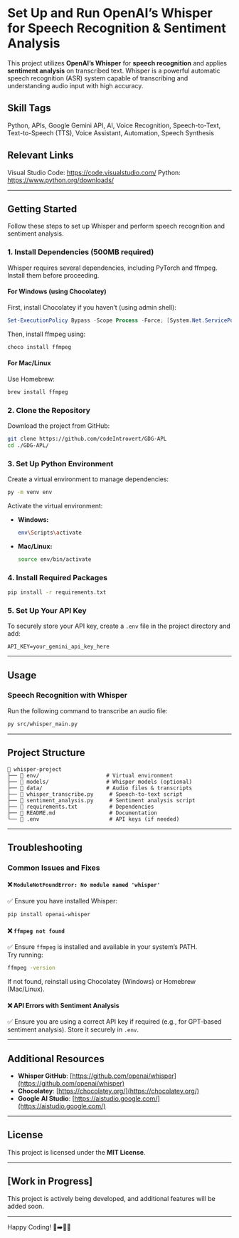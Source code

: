 # Set Up and Run OpenAI’s Whisper for Speech Recognition & Sentiment Analysis

This project utilizes **OpenAI’s Whisper** for **speech recognition** and applies **sentiment analysis** on transcribed text. Whisper is a powerful automatic speech recognition (ASR) system capable of transcribing and understanding audio input with high accuracy.

## **Skill Tags**

Python, APIs, Google Gemini API, AI, Voice Recognition, Speech-to-Text, Text-to-Speech (TTS), Voice Assistant, Automation, Speech Synthesis

## **Relevant Links**

Visual Studio Code: https://code.visualstudio.com/
Python: https://www.python.org/downloads/

---

## **Getting Started**

Follow these steps to set up Whisper and perform speech recognition and sentiment analysis.

### **1. Install Dependencies (500MB required)**

Whisper requires several dependencies, including PyTorch and ffmpeg. Install them before proceeding.

#### **For Windows (using Chocolatey)**

First, install Chocolatey if you haven’t (using admin shell):

```powershell
Set-ExecutionPolicy Bypass -Scope Process -Force; [System.Net.ServicePointManager]::SecurityProtocol = [System.Net.ServicePointManager]::SecurityProtocol -bor 3072; iex ((New-Object System.Net.WebClient).DownloadString('https://community.chocolatey.org/install.ps1'))
```

Then, install ffmpeg using:

```powershell
choco install ffmpeg
```

#### **For Mac/Linux**

Use Homebrew:

```bash
brew install ffmpeg
```

### **2. Clone the Repository**

Download the project from GitHub:

```bash
git clone https://github.com/codeIntrovert/GDG-APL
cd ./GDG-APL/
```

### **3. Set Up Python Environment**

Create a virtual environment to manage dependencies:

```bash
py -m venv env
```

Activate the virtual environment:

- **Windows:**
  ```bash
  env\Scripts\activate
  ```
- **Mac/Linux:**
  ```bash
  source env/bin/activate
  ```

### **4. Install Required Packages**

```bash
pip install -r requirements.txt
```

### **5. Set Up Your API Key**

To securely store your API key, create a `.env` file in the project directory and add:

```plaintext
API_KEY=your_gemini_api_key_here
```

---

## **Usage**

### **Speech Recognition with Whisper**

Run the following command to transcribe an audio file:

```bash
py src/whisper_main.py
```

---

## **Project Structure**

```
📂 whisper-project
├── 📂 env/                     # Virtual environment
├── 📂 models/                  # Whisper models (optional)
├── 📂 data/                    # Audio files & transcripts
├── 📜 whisper_transcribe.py     # Speech-to-text script
├── 📜 sentiment_analysis.py     # Sentiment analysis script
├── 📜 requirements.txt          # Dependencies
├── 📜 README.md                 # Documentation
└── 📜 .env                      # API keys (if needed)
```

---

## **Troubleshooting**

### **Common Issues and Fixes**

#### ❌ `ModuleNotFoundError: No module named 'whisper'`

✅ Ensure you have installed Whisper:

```bash
pip install openai-whisper
```

#### ❌ `ffmpeg not found`

✅ Ensure `ffmpeg` is installed and available in your system’s PATH.  
Try running:

```bash
ffmpeg -version
```

If not found, reinstall using Chocolatey (Windows) or Homebrew (Mac/Linux).

#### ❌ API Errors with Sentiment Analysis

✅ Ensure you are using a correct API key if required (e.g., for GPT-based sentiment analysis). Store it securely in `.env`.

---

## **Additional Resources**

- **Whisper GitHub**: [https://github.com/openai/whisper](https://github.com/openai/whisper)
- **Chocolatey**: [https://chocolatey.org/](https://chocolatey.org/)
- **Google AI Studio**: [https://aistudio.google.com/](https://aistudio.google.com/)

---

## **License**

This project is licensed under the **MIT License**.

---

## **[Work in Progress]**

This project is actively being developed, and additional features will be added soon.

---

Happy Coding! 🎤➡️📜🤖

